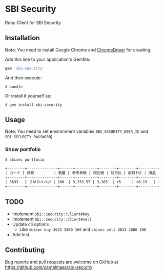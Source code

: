 # SBI Security

Ruby Client for SBI Security

## Installation

Note: You need to install Google Chrome and [ChromeDriver](https://sites.google.com/a/chromium.org/chromedriver/downloads) for crawling.

Add this line to your application's Gemfile:

```ruby
gem 'sbi-security'
```

And then execute:

    $ bundle

Or install it yourself as:

    $ gem install sbi-security

## Usage

Note: You need to set environment variables `SBI_SECURITY_USER_ID` and `SBI_SECURITY_PASSWORD`)

### Show portfolio

```bash
$ sbisec portfolio

+--------+--------------+------+----------+--------+--------+---------+---------+----------+-----------+
| コード | 銘柄         | 数量 | 参考単価 | 現在値 | 前日比 | 前日(%) | 損益    | 損益(%)  | 評価額    |
+--------+--------------+------+----------+--------+--------+---------+---------+----------+-----------+
| 3633   | ＧＭＯぺパボ | 100  | 3,333.57 | 3,385  | +5     | +0.15   | +500    | +1.54    | 338,500   |
+--------+--------------+------+----------+--------+--------+---------+---------+----------+-----------+
```

## TODO

- Implement `Sbi::Security::Client#buy`
- Implement `Sbi::Security::Client#sell`
- Update cli options
  - Like `sbisec buy 3633 3300 100` and `sbisec sell 3633 3000 100`
- Add test

## Contributing

Bug reports and pull requests are welcome on GitHub at https://github.com/camelmasa/sbi-security.
